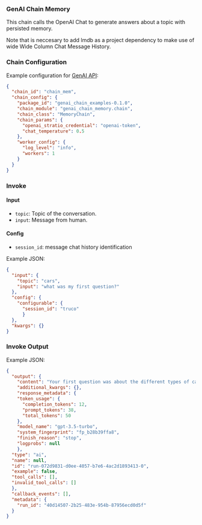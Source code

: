 ### GenAI Chain Memory 

This chain calls the OpenAI Chat to generate answers about a topic with persisted memory.

Note that is neccesary to add lmdb as a project dependency to make use of wide Wide Column Chat Message History.

### Chain Configuration

Example configuration for [GenAI API](https://github.com/Stratio/genai-api):

```json
{
  "chain_id": "chain_mem",
  "chain_config": {
    "package_id": "genai_chain_examples-0.1.0",
    "chain_module": "genai_chain_memory.chain",
    "chain_class": "MemoryChain",
    "chain_params": {
      "openai_stratio_credential": "openai-token",
      "chat_temperature": 0.5
    },
    "worker_config": {
      "log_level": "info",
      "workers": 1
    }
  }
}
```

### Invoke
#### Input

* `topic`: Topic of the conversation.
* `input`: Message from human.

#### Config

* `session_id`: message chat history identification

Example JSON:

```json
{
  "input": {
    "topic": "cars",
    "input": "what was my first question?"
  },
  "config": {
    "configurable": {
      "session_id": "truco"
      }
  },
  "kwargs": {}
}
```

### Invoke Output

Example JSON:

```json
{
  "output": {
    "content": "Your first question was about the different types of car engines.",
    "additional_kwargs": {},
    "response_metadata": {
    "token_usage": {
      "completion_tokens": 12,
      "prompt_tokens": 38,
      "total_tokens": 50
    },
    "model_name": "gpt-3.5-turbo",
    "system_fingerprint": "fp_b28b39ffa8",
    "finish_reason": "stop",
    "logprobs": null
    },
  "type": "ai",
  "name": null,
  "id": "run-072d9831-d0ee-4057-b7e6-4ac2d1893413-0",
  "example": false,
  "tool_calls": [],
  "invalid_tool_calls": []
  },
  "callback_events": [],
  "metadata": {
    "run_id": "40d14507-2b25-483e-954b-87956ecd0d5f"
  }
}
```
